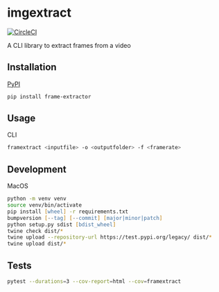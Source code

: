 # imgextract
[![CircleCI](https://circleci.com/gh/FirmaTechnologies/framextract.svg?style=shield)](https://circleci.com/gh/FirmaTechnologies/framextract)

A CLI library to extract frames from a video

## Installation
[PyPI](https://pypi.org/project/frame-extractor/)
```zsh
pip install frame-extractor
```

## Usage
CLI
```zsh
framextract <inputfile> -o <outputfolder> -f <framerate>
```

## Development
MacOS
```zsh
python -m venv venv
source venv/bin/activate
pip install [wheel] -r requirements.txt
bumpversion [--tag] [--commit] [major|minor|patch]
python setup.py sdist [bdist_wheel]
twine check dist/*
twine upload --repository-url https://test.pypi.org/legacy/ dist/*
twine upload dist/*
```

## Tests
```zsh
pytest --durations=3 --cov-report=html --cov=framextract
```
